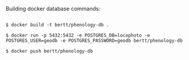 Building docker database commands:

```

$ docker build -t bertt/phenology-db .

$ docker run -p 5432:5432 -e POSTGRES_DB=locophoto -e POSTGRES_USER=geodb -e POSTGRES_PASSWORD=geodb bertt/phenology-db

$ docker push bertt/phenology-db

```


